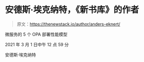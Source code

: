 # 安德斯·埃克纳特，《新书库》的作者

> 原文：<https://thenewstack.io/author/anders-eknert/>

微服务的 5 个 OPA 部署性能模型

2021 年 3 月 1 日中午 12 点 59 分

安德斯·埃克纳特